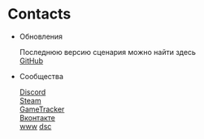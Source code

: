 Contacts
========

* Обновления

	Последнюю версию сценария можно найти здесь  
	[GitHub](https://github.com/completely-burned/glowing-octo-shame-arma2)  

* Сообщества

	[Discord](https://discord.gg/vXsftQeAnj)  
	[Steam](https://steamcommunity.com/groups/armaprivate)  
	[GameTracker](https://www.gametracker.com/clan/irrepressible/)  
	[Вконтакте](https://vk.com/public186290005)  
	[www](http://rvtbn5rfvgyhhbyjuh.dynv6.net:8000/)
	[dsc](dsc:mlr23zetiz3vzbiwomo3bmv6efgqehe7o5bts2soggr6gu5lkbyq?dn=games)
